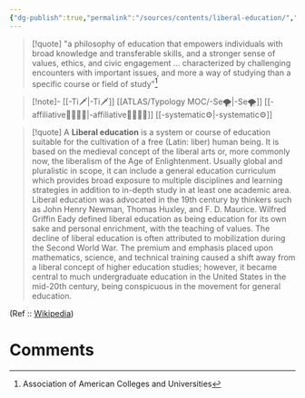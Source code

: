 ```yaml
---
{"dg-publish":true,"permalink":"/sources/contents/liberal-education/","created":"2023-04-06T22:06:08.325+02:00","updated":"2023-04-07T16:46:31.283+02:00"}
---
```



> [!quote]
> "a philosophy of education that empowers individuals with broad knowledge and transferable skills, and a stronger sense of values, ethics, and civic engagement ... characterized by challenging encounters with important issues, and more a way of studying than a specific course or field of study"[^1]

>[!note]-
>[[-Ti🗡️\|-Ti🗡️]] [[ATLAS/Typology MOC/-Se🌪️\|-Se🌪️]]
[[-affiliative👨‍👩‍👧‍👦\|-affiliative👨‍👩‍👧‍👦]]
[[-systematic⚙️\|-systematic⚙️]] 

> [!quote]
> A **Liberal education** is a system or course of education suitable for the cultivation of a free (Latin: liber) human being. It is based on the medieval concept of the liberal arts or, more commonly now, the liberalism of the Age of Enlightenment.
> Usually global and pluralistic in scope, it can include a general education curriculum which provides broad exposure to multiple disciplines and learning strategies in addition to in-depth study in at least one academic area.
> Liberal education was advocated in the 19th century by thinkers such as John Henry Newman, Thomas Huxley, and F. D. Maurice. Wilfred Griffin Eady defined liberal education as being education for its own sake and personal enrichment, with the teaching of values. The decline of liberal education is often attributed to mobilization during the Second World War. The premium and emphasis placed upon mathematics, science, and technical training caused a shift away from a liberal concept of  higher education studies; however, it became central to much undergraduate education in the United States in the mid-20th century, being conspicuous in the movement for general education.

(Ref :: [Wikipedia](https://en.wikipedia.org/wiki/Liberal%20education))

# Comments 
<script src="https://utteranc.es/client.js"
        repo="Heart4sides/Comment_Section"
        issue-term="pathname"
        theme="gruvbox-dark"
        crossorigin="anonymous"
        async>
</script>

[^1]: Association of American Colleges and Universities